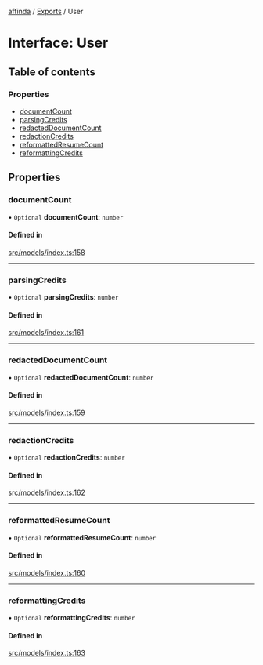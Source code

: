 [affinda](../README.md) / [Exports](../modules.md) / User

# Interface: User

## Table of contents

### Properties

- [documentCount](User.md#documentcount)
- [parsingCredits](User.md#parsingcredits)
- [redactedDocumentCount](User.md#redacteddocumentcount)
- [redactionCredits](User.md#redactioncredits)
- [reformattedResumeCount](User.md#reformattedresumecount)
- [reformattingCredits](User.md#reformattingcredits)

## Properties

### documentCount

• `Optional` **documentCount**: `number`

#### Defined in

[src/models/index.ts:158](https://github.com/affinda/affinda-typescript/blob/b869a13/src/models/index.ts#L158)

___

### parsingCredits

• `Optional` **parsingCredits**: `number`

#### Defined in

[src/models/index.ts:161](https://github.com/affinda/affinda-typescript/blob/b869a13/src/models/index.ts#L161)

___

### redactedDocumentCount

• `Optional` **redactedDocumentCount**: `number`

#### Defined in

[src/models/index.ts:159](https://github.com/affinda/affinda-typescript/blob/b869a13/src/models/index.ts#L159)

___

### redactionCredits

• `Optional` **redactionCredits**: `number`

#### Defined in

[src/models/index.ts:162](https://github.com/affinda/affinda-typescript/blob/b869a13/src/models/index.ts#L162)

___

### reformattedResumeCount

• `Optional` **reformattedResumeCount**: `number`

#### Defined in

[src/models/index.ts:160](https://github.com/affinda/affinda-typescript/blob/b869a13/src/models/index.ts#L160)

___

### reformattingCredits

• `Optional` **reformattingCredits**: `number`

#### Defined in

[src/models/index.ts:163](https://github.com/affinda/affinda-typescript/blob/b869a13/src/models/index.ts#L163)
